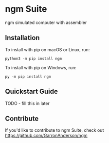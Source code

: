 # ngm Suite


ngm simulated computer with assembler

## Installation

To install with pip on macOS or Linux, run:

    python3 -m pip install ngm

To install with pip on Windows, run:

    py -m pip install ngm

## Quickstart Guide

TODO - fill this in later

## Contribute

If you'd like to contribute to ngm Suite, check out https://github.com/GarronAnderson/ngm
